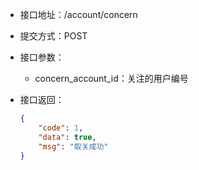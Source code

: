 * 接口地址：/account/concern

* 提交方式：POST

* 接口参数：

  * concern\_account\_id：关注的用户编号

* 接口返回：

  ```json
  {
      "code": 1,
      "data": true,
      "msg": "取关成功"
  }
  ```



